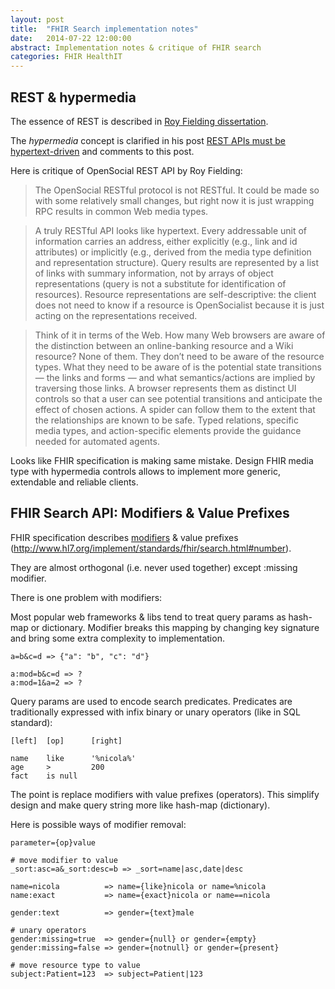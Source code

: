 ```yaml
---
layout: post
title:  "FHIR Search implementation notes"
date:   2014-07-22 12:00:00
abstract: Implementation notes & critique of FHIR search
categories: FHIR HealthIT
---
```



## REST & hypermedia

The essence of REST is described in [Roy Fielding dissertation](http://www.ics.uci.edu/~fielding/pubs/dissertation/top.htm).

The *hypermedia* concept is clarified in his post [REST APIs must be hypertext-driven](http://roy.gbiv.com/untangled/2008/rest-apis-must-be-hypertext-driven)
and comments to this post.


Here is critique of OpenSocial REST API by Roy Fielding:

> The OpenSocial RESTful protocol is not RESTful.
It could be made so with some relatively small changes,
but right now it is just wrapping RPC results in common Web media types.

> A truly RESTful API looks like hypertext.
Every addressable unit of information carries an address,
either explicitly (e.g., link and id attributes) or implicitly
(e.g., derived from the media type definition and representation structure).
Query results are represented by a list of links with summary information,
not by arrays of object representations (query is not a substitute for identification of resources).
Resource representations are self-descriptive:
the client does not need to know if a resource is OpenSocialist
because it is just acting on the representations received.

> Think of it in terms of the Web. How many Web browsers are aware of the distinction
between an online-banking resource and a Wiki resource? None of them.
They don’t need to be aware of the resource types. What they need to be aware
of is the potential state transitions — the links and forms — and what semantics/actions are implied by traversing those links. A browser represents them as distinct UI controls so that a user can see potential transitions and anticipate the effect of chosen actions. A spider can follow them to the extent that the relationships are known to be safe. Typed relations, specific media types, and action-specific elements provide the guidance needed for automated agents.

Looks like FHIR specification is making same mistake.
Design FHIR media type with hypermedia controls allows
to implement more generic, extendable and reliable clients.


## FHIR Search API: Modifiers & Value Prefixes

FHIR specification describes [modifiers](http://www.hl7.org/implement/standards/fhir/search.html#modifiers)
& value prefixes (http://www.hl7.org/implement/standards/fhir/search.html#number).

They are almost orthogonal (i.e. never used together) except :missing modifier.

There is one problem with modifiers:

Most popular web frameworks & libs tend to treat query params as hash-map or dictionary.
Modifier breaks this mapping by changing key signature and bring some extra complexity to implementation.

```
a=b&c=d => {"a": "b", "c": "d"}

a:mod=b&c=d => ?
a:mod=1&a=2 => ?
```

Query params are used to encode search predicates.
Predicates are traditionally expressed
with infix binary or unary operators (like in SQL standard):

```
[left]  [op]      [right]

name    like      '%nicola%'
age     >         200
fact    is null
```

The point is replace modifiers with value prefixes (operators).
This simplify design and make query string more like hash-map (dictionary).

Here is possible ways of modifier removal:

```
parameter={op}value

# move modifier to value
_sort:asc=a&_sort:desc=b => _sort=name|asc,date|desc

name=nicola          => name={like}nicola or name=%nicola
name:exact           => name={exact}nicola or name==nicola

gender:text          => gender={text}male

# unary operators
gender:missing=true  => gender={null} or gender={empty}
gender:missing=false => gender={notnull} or gender={present}

# move resource type to value
subject:Patient=123  => subject=Patient|123
```
